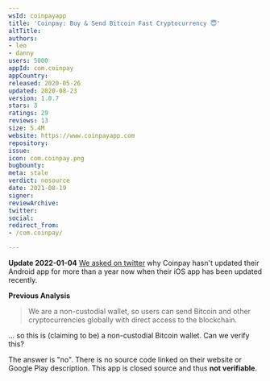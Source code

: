```yaml
---
wsId: coinpayapp
title: 'Coinpay: Buy & Send Bitcoin Fast Cryptocurrency 😇'
altTitle: 
authors:
- leo
- danny
users: 5000
appId: com.coinpay
appCountry: 
released: 2020-05-26
updated: 2020-08-23
version: 1.0.7
stars: 3
ratings: 29
reviews: 13
size: 5.4M
website: https://www.coinpayapp.com
repository: 
issue: 
icon: com.coinpay.png
bugbounty: 
meta: stale
verdict: nosource
date: 2021-08-19
signer: 
reviewArchive: 
twitter: 
social: 
redirect_from:
- /com.coinpay/

---
```


**Update 2022-01-04** [We asked on twitter](https://twitter.com/BitcoinWalletz/status/1478234660219981826) why Coinpay hasn't updated their Android app for more than a year now when their iOS app has been updated recently.

**Previous Analysis**

> We are a non-custodial wallet, so users can send Bitcoin and other
  cryptocurrencies globally with direct access to the blockchain.

... so this is (claiming to be) a non-custodial Bitcoin wallet. Can we verify
this?

The answer is "no". There is no source code linked on their website or Google
Play description. This app is closed source and thus **not verifiable**.
